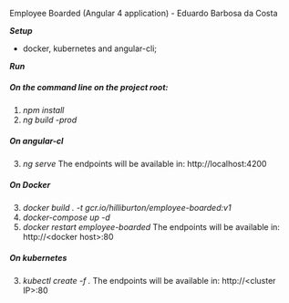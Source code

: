 Employee Boarded (Angular 4 application) - Eduardo Barbosa da Costa

***Setup***
* docker, kubernetes and angular-cli;

***Run***
#####  On the command line on the project root:

1. *npm install*
2. *ng build -prod*

##### On angular-cl
3. *ng serve*
The endpoints will be available in: http://localhost:4200

##### On Docker
3. *docker build . -t gcr.io/hilliburton/employee-boarded:v1*
4. *docker-compose up -d*
5. *docker restart employee-boarded*
The endpoints will be available in: http://&lt;docker host&gt;:80

##### On kubernetes
3. *kubectl create -f .*
The endpoints will be available in: http://&lt;cluster IP&gt;:80
